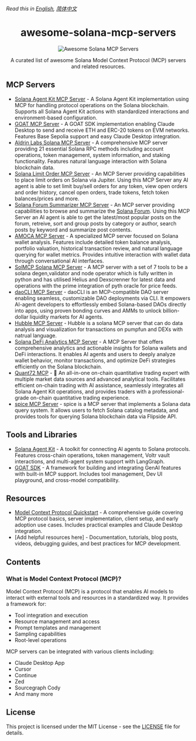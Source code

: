 *Read this in [English](README.md), [简体中文](README.zh-CN.md)*

<div align="center">

# awesome-solana-mcp-servers

![Awesome Solana MCP Servers](banner.png)

A curated list of awesome Solana Model Context Protocol (MCP) servers and related resources.

</div>

## MCP Servers
- [Solana Agent Kit MCP Server](https://github.com/sendaifun/solana-agent-kit/tree/main/examples/agent-kit-mcp-server) - A Solana Agent Kit implementation using MCP for handling protocol operations on the Solana blockchain. Supports all Solana Agent Kit actions with standardized interactions and environment-based configuration.
- [GOAT MCP Server](https://github.com/goat-sdk/goat/tree/main/typescript/examples/by-framework/model-context-protocol) - A GOAT SDK implementation enabling Claude Desktop to send and receive ETH and ERC-20 tokens on EVM networks. Features Base Sepolia support and easy Claude Desktop integration.
- [Aldrin Labs Solana MCP Server](https://github.com/Aldrin-labs/solana-mcp-server) - A comprehensive MCP server providing 21 essential Solana RPC methods including account operations, token management, system information, and staking functionality. Features natural language interaction with Solana blockchain data.
- [Solana Limit Order MCP Server](https://github.com/dimitrov-d/solana-limit-order-mcp) - An MCP Server providing capabilities to place limit orders on Solana via Jupiter. Using this MCP Server any AI agent is able to set limit buy/sell orders for any token, view open orders and order history, cancel open orders, trade tokens, fetch token balances/prices and more.
- [Solana Forum Summarizer MCP Server](https://github.com/dimitrov-d/solana-forum-summarizer-mcp) - An MCP server providing capabilities to browse and summarize the [Solana Forum](http://forum.solana.com/). Using this MCP Server an AI agent is able to get the latest/most popular posts on the forum, retreive, sort and group posts by category or author, search posts by keyword and summarize post contents.
- [AMOCA MCP Server](https://github.com/manolaz/amoca-solana-mcp-server) - A specialized MCP server focused on Solana wallet analysis. Features include detailed token balance analysis, portfolio valuation, historical transaction review, and natural language querying for wallet metrics. Provides intuitive interaction with wallet data through conversational AI interfaces.
- [SolMCP Solana MCP Server](https://github.com/N-45div/SolMCP---SendAI-MCP-competition) - A MCP server with a set of 7 tools to be a solana degen,validator and node operator which is fully written in python and has utilised Helius and Dexscrenner for latest data and operations with the prime integration of pyth oracle for price feeds.
- [daoCLI MCP Server](https://github.com/DaoCLI/daoCLI-init) - daoCLI is an MCP-compatible DAO server enabling seamless, customizable DAO deployments via CLI. It empowers AI-agent developers to effortlessly embed Solana-based DAOs directly into apps, using proven bonding curves and AMMs to unlock billion-dollar liquidity markets for AI agents.
- [Hubble MCP Server](https://github.com/HubbleVision/hubble-ai-mcp) - Hubble is a solana MCP server that can do data analysis and visualization for transactions on pumpfun and DEXs with natrual language.
- [Solana DeFi Analytics MCP Server](https://github.com/kirtiraj22/solana-mcp) - A MCP Server that offers comprehensive analytics and actionable insights for Solana wallets and DeFi interactions. It enables AI agents and users to deeply analyze wallet behavior, monitor transactions, and optimize DeFi strategies efficiently on the Solana blockchain.
- [Quant72 MCP](https://github.com/Quant72AI/quant72-mcp) - 🚀 An all-in-one on-chain quantitative trading expert with multiple market data sources and advanced analytical tools. Facilitates efficient on-chain trading with AI assistance, seamlessly integrates all Solana Agent Kit operations, and provides traders with a professional-grade on-chain quantitative trading experience.
- [spice MCP Server](https://github.com/getnimbus/spice) - spice is a MCP server that implements a Solana data query system. It allows users to fetch Solana catalog metadata, and provides tools for querying Solana blockchain data via Flipside API.

## Tools and Libraries
- [Solana Agent Kit](https://github.com/sendaifun/solana-agent-kit) - A toolkit for connecting AI agents to Solana protocols. Features cross-chain operations, token management, Voltr vault interactions, and multi-agent system support with LangGraph.
- [GOAT SDK](https://github.com/goat-sdk/goat) - A framework for building and integrating GenAI features with built-in MCP support. Includes tool management, Dev UI playground, and cross-model compatibility.

## Resources
- [Model Context Protocol Quickstart](https://glama.ai/blog/2024-11-25-model-context-protocol-quickstart) - A comprehensive guide covering MCP protocol basics, server implementation, client setup, and early adoption use cases. Includes practical examples and Claude Desktop integration.
- [Add helpful resources here] - Documentation, tutorials, blog posts, videos, debugging guides, and best practices for MCP development.

## Contents

### What is Model Context Protocol (MCP)?

Model Context Protocol (MCP) is a protocol that enables AI models to interact with external tools and resources in a standardized way. It provides a framework for:
- Tool integration and execution
- Resource management and access
- Prompt templates and management
- Sampling capabilities
- Root-level operations

MCP servers can be integrated with various clients including:
- Claude Desktop App
- Cursor
- Continue
- Zed
- Sourcegraph Cody
- And many more

## License

This project is licensed under the MIT License - see the [LICENSE](LICENSE) file for details.
